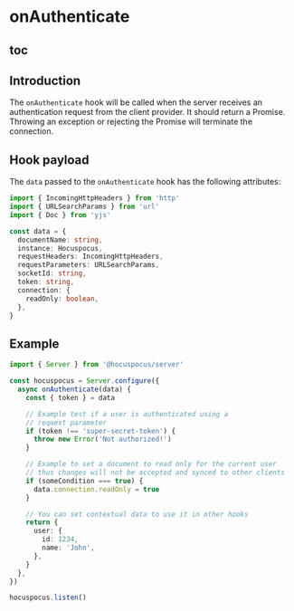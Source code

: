 # onAuthenticate

## toc

## Introduction
The `onAuthenticate` hook will be called when the server receives an authentication request from the client provider. It should return a Promise. Throwing an exception or rejecting the Promise will terminate the connection.

## Hook payload
The `data` passed to the `onAuthenticate` hook has the following attributes:

```typescript
import { IncomingHttpHeaders } from 'http'
import { URLSearchParams } from 'url'
import { Doc } from 'yjs'

const data = {
  documentName: string,
  instance: Hocuspocus,
  requestHeaders: IncomingHttpHeaders,
  requestParameters: URLSearchParams,
  socketId: string,
  token: string,
  connection: {
    readOnly: boolean,
  },
}
```

## Example
```typescript
import { Server } from '@hocuspocus/server'

const hocuspocus = Server.configure({
  async onAuthenticate(data) {
    const { token } = data

    // Example test if a user is authenticated using a
    // request parameter
    if (token !== 'super-secret-token') {
      throw new Error('Not authorized!')
    }

    // Example to set a document to read only for the current user
    // thus changes will not be accepted and synced to other clients
    if (someCondition === true) {
      data.connection.readOnly = true
    }

    // You can set contextual data to use it in other hooks
    return {
      user: {
        id: 1234,
        name: 'John',
      },
    }
  },
})

hocuspocus.listen()
```
